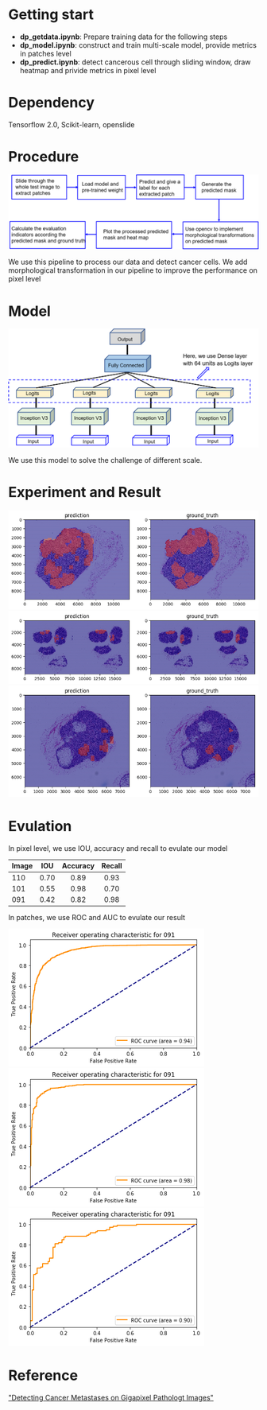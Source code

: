 # Getting start
+ **dp_getdata.ipynb**: Prepare training data for the following steps
+ **dp_model.ipynb**: construct and train multi-scale model, provide metrics in patches level
+ **dp_predict.ipynb**: detect cancerous cell through sliding window, draw heatmap and privide metrics in pixel level

# Dependency
Tensorflow 2.0, Scikit-learn, openslide

# Procedure 
![](https://github.com/Steven13737/Detecting-Cancerous-Cell-in-Gigapixel-Images/blob/master/src/procedure.png)

We use this pipeline to process our data and detect cancer cells. We add morphological transformation in our pipeline to improve the performance on pixel level

# Model
![](https://github.com/Steven13737/Detecting-Cancerous-Cell-in-Gigapixel-Images/blob/master/src/model.png)

We use this model to solve the challenge of different scale. 

# Experiment and Result
![experiment sample](https://github.com/Steven13737/Detecting-Cancerous-Cell-in-Gigapixel-Images/blob/master/results/110/tumor.png)
![experiment sample](https://github.com/Steven13737/Detecting-Cancerous-Cell-in-Gigapixel-Images/blob/master/results/101/tumor.png)
![](https://github.com/Steven13737/Detecting-Cancerous-Cell-in-Gigapixel-Images/blob/master/results/091/tumor.png)

# Evulation
In pixel level, we use IOU, accuracy and recall to evulate our model

| Image    | IOU     | Accuracy| Recall |
| ---------| :-----: | :-----: | :-----:|
| 110      | 0.70    | 0.89    |  0.93  | 
| 101      | 0.55    | 0.98    |  0.70  |
| 091      | 0.42    | 0.82    |  0.98  |

In patches, we use ROC and AUC to evulate our result

![](https://github.com/Steven13737/Detecting-Cancerous-Cell-in-Gigapixel-Images/blob/master/results/110/ROC.png)
![](https://github.com/Steven13737/Detecting-Cancerous-Cell-in-Gigapixel-Images/blob/master/results/101/ROC.png)
![](https://github.com/Steven13737/Detecting-Cancerous-Cell-in-Gigapixel-Images/blob/master/results/091/ROC.png)

# Reference 
["Detecting Cancer Metastases on Gigapixel Pathologt Images"](https://arxiv.org/abs/1703.02442)
